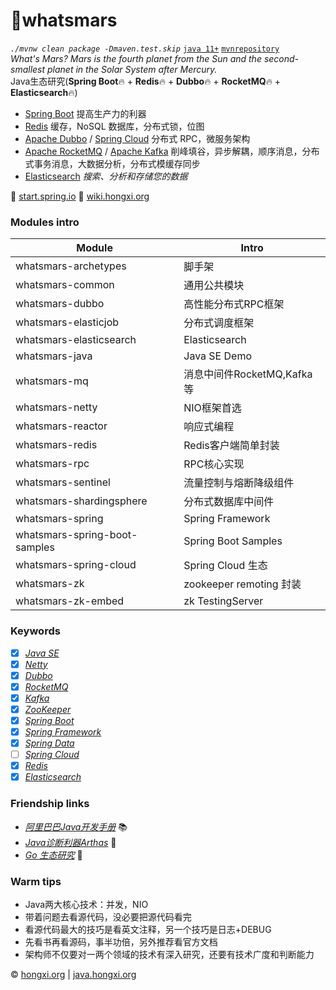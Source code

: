 # 🚀whatsmars
*`./mvnw clean package -Dmaven.test.skip`* [`java 11+`](http://www.oracle.com/technetwork/java/javase/downloads) [`mvnrepository`](http://mvn.hongxi.org)
<br>*What's Mars? Mars is the fourth planet from the Sun and the second-smallest planet in the Solar System after Mercury.*
<br>Java生态研究(**Spring Boot**🔥 + **Redis**🔥 + **Dubbo**🔥 + **RocketMQ**🔥 + **Elasticsearch**🔥)
- [Spring Boot](https://spring.io/projects/spring-boot) 提高生产力的利器
- [Redis](https://redis.io/) 缓存，NoSQL 数据库，分布式锁，位图
- [Apache Dubbo](http://dubbo.apache.org) / [Spring Cloud](https://spring.io/projects/spring-cloud) 分布式 RPC，微服务架构
- [Apache RocketMQ](https://rocketmq.apache.org/) / [Apache Kafka](http://kafka.apache.org/) 削峰填谷，异步解耦，顺序消息，分布式事务消息，大数据分析，分布式模缓存同步
- [Elasticsearch](https://www.elastic.co) *搜索、分析和存储您的数据*

👻 [start.spring.io](https://start.spring.io) 👻 [wiki.hongxi.org](http://wiki.hongxi.org)

### Modules intro
Module | Intro
------ | ------
whatsmars-archetypes | 脚手架
whatsmars-common | 通用公共模块
whatsmars-dubbo | 高性能分布式RPC框架
whatsmars-elasticjob | 分布式调度框架
whatsmars-elasticsearch | Elasticsearch
whatsmars-java | Java SE Demo
whatsmars-mq | 消息中间件RocketMQ,Kafka等
whatsmars-netty | NIO框架首选
whatsmars-reactor | 响应式编程
whatsmars-redis | Redis客户端简单封装
whatsmars-rpc | RPC核心实现
whatsmars-sentinel | 流量控制与熔断降级组件
whatsmars-shardingsphere | 分布式数据库中间件
whatsmars-spring | Spring Framework
whatsmars-spring-boot-samples | Spring Boot Samples
whatsmars-spring-cloud | Spring Cloud 生态
whatsmars-zk | zookeeper remoting 封装
whatsmars-zk-embed | zk TestingServer

### Keywords
- [x] [*Java SE*](http://github.com/javahongxi/java)
- [x] [*Netty*](https://github.com/netty/netty)
- [x] [*Dubbo*](https://github.com/apache/dubbo)
- [x] [*RocketMQ*](https://github.com/apache/rocketmq)
- [x] [*Kafka*](https://github.com/apache/kafka)
- [x] [*ZooKeeper*](https://github.com/apache/zookeeper)
- [x] [*Spring Boot*](https://github.com/spring-projects/spring-boot)
- [x] [*Spring Framework*](https://github.com/spring-projects/spring-framework)
- [x] [*Spring Data*](https://github.com/spring-projects/spring-data-examples)
- [ ] [*Spring Cloud*](https://github.com/spring-cloud)
- [x] [*Redis*](https://github.com/antirez/redis)
- [x] [*Elasticsearch*](https://github.com/elastic/elasticsearch)

### Friendship links
- [*阿里巴巴Java开发手册*](https://github.com/alibaba/Alibaba-Java-Coding-Guidelines) 📚
- [*Java诊断利器Arthas*](https://github.com/alibaba/arthas) 👀
- [*Go 生态研究*](https://github.com/javahongxi/golab) 🦈

### Warm tips
- Java两大核心技术：并发，NIO
- 带着问题去看源代码，没必要把源代码看完
- 看源代码最大的技巧是看英文注释，另一个技巧是日志+DEBUG
- 先看书再看源码，事半功倍，另外推荐看官方文档
- 架构师不仅要对一两个领域的技术有深入研究，还要有技术广度和判断能力

&copy; [hongxi.org](http://hongxi.org) | [java.hongxi.org](http://java.hongxi.org)

